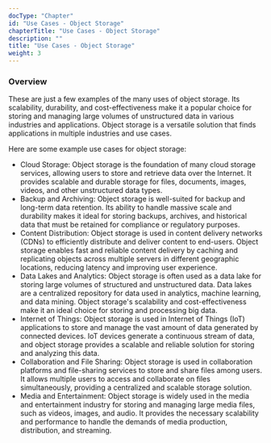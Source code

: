 ```yaml
---
docType: "Chapter"
id: "Use Cases - Object Storage"
chapterTitle: "Use Cases - Object Storage"
description: ""
title: "Use Cases - Object Storage"
weight: 3
---
```


### **Overview**

These are just a few examples of the many uses of object storage. Its scalability, durability, and cost-effectiveness make it a popular choice for storing and managing large volumes of unstructured data in various industries and applications. Object storage is a versatile solution that finds applications in multiple industries and use cases.

Here are some example use cases for object storage:

- Cloud Storage: Object storage is the foundation of many cloud storage services, allowing users to store and retrieve data over the Internet. It provides scalable and durable storage for files, documents, images, videos, and other unstructured data types.
- Backup and Archiving: Object storage is well-suited for backup and long-term data retention. Its ability to handle massive scale and durability makes it ideal for storing backups, archives, and historical data that must be retained for compliance or regulatory purposes.
- Content Distribution: Object storage is used in content delivery networks (CDNs) to efficiently distribute and deliver content to end-users. Object storage enables fast and reliable content delivery by caching and replicating objects across multiple servers in different geographic locations, reducing latency and improving user experience.
- Data Lakes and Analytics: Object storage is often used as a data lake for storing large volumes of structured and unstructured data. Data lakes are a centralized repository for data used in analytics, machine learning, and data mining. Object storage's scalability and cost-effectiveness make it an ideal choice for storing and processing big data.
- Internet of Things: Object storage is used in Internet of Things (IoT) applications to store and manage the vast amount of data generated by connected devices. IoT devices generate a continuous stream of data, and object storage provides a scalable and reliable solution for storing and analyzing this data.
- Collaboration and File Sharing: Object storage is used in collaboration platforms and file-sharing services to store and share files among users. It allows multiple users to access and collaborate on files simultaneously, providing a centralized and scalable storage solution.
- Media and Entertainment: Object storage is widely used in the media and entertainment industry for storing and managing large media files, such as videos, images, and audio. It provides the necessary scalability and performance to handle the demands of media production, distribution, and streaming.

